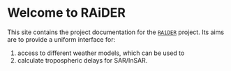 # Welcome to RAiDER

This site contains the project documentation for the
[`RAiDER`](https://github.com/dbekaert/RAiDER) project. 
Its aims are to provide a uniform interface for: 
1) access to different weather models, which can be used to
2) calculate tropospheric delays for SAR/InSAR. 